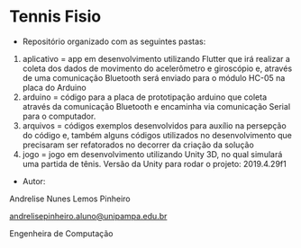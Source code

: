 # Tennis Fisio
- Repositório organizado com as seguintes pastas:
1) aplicativo = app em desenvolvimento utilizando Flutter que irá realizar a coleta dos dados de movimento do acelerômetro e giroscópio e, através de uma comunicação Bluetooth será enviado para o módulo HC-05 na placa do Arduino
2) arduino = código para a placa de prototipação arduino que coleta através da comunicação Bluetooth e encaminha via comunicação Serial para o computador.
3) arquivos = códigos exemplos desenvolvidos para auxílio na persepção do código e, também alguns códigos utilizados no desenvolvimento que precisaram ser refatorados no decorrer da criação da solução
4) jogo = jogo em desenvolvimento utilizando Unity 3D, no qual simulará uma partida de tênis. 
Versão da Unity para rodar o projeto: 2019.4.29f1

* Autor: 

Andrelise Nunes Lemos Pinheiro

andrelisepinheiro.aluno@unipampa.edu.br 

Engenheira de Computação

